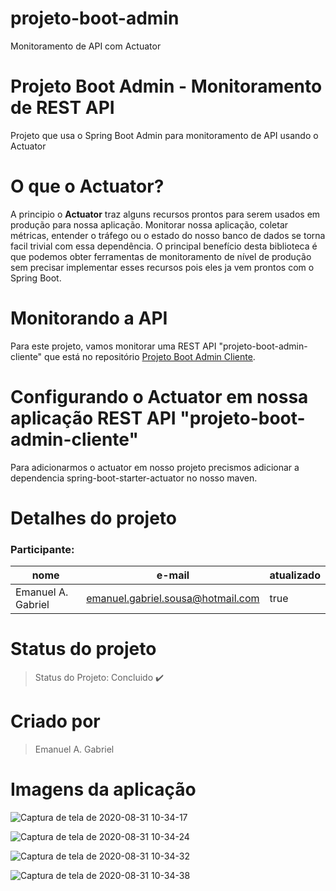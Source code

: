 # projeto-boot-admin
Monitoramento de API com Actuator

# Projeto Boot Admin - Monitoramento de REST API
Projeto que usa o Spring Boot Admin para monitoramento de API usando o Actuator


# O que o Actuator?
A principio o __Actuator__ traz alguns recursos prontos para serem usados em produção para nossa aplicação. Monitorar nossa aplicação, coletar métricas, entender o tráfego ou o estado do nosso banco de dados se torna facil trivial com essa dependência. O principal benefício desta biblioteca é que podemos obter ferramentas de monitoramento de nível de produção sem precisar implementar esses recursos pois eles ja vem prontos com o Spring Boot.

# Monitorando a API 
Para este projeto, vamos monitorar uma REST API "projeto-boot-admin-cliente" que está no repositório [Projeto Boot Admin Cliente](https://pages.github.com/). 


# Configurando o Actuator em nossa aplicação REST API "projeto-boot-admin-cliente" 
Para adicionarmos o actuator em nosso projeto precismos adicionar a dependencia spring-boot-starter-actuator no nosso maven.


# Detalhes do projeto

### Participante: 
|nome|e-mail|atualizado|
| -------- | -------- | -------- |
|Emanuel A. Gabriel |emanuel.gabriel.sousa@hotmail.com|true|

# Status do projeto

> Status do Projeto: Concluido :heavy_check_mark:



# Criado por
> Emanuel A. Gabriel


# Imagens da aplicação
![Captura de tela de 2020-08-31 10-34-17](https://user-images.githubusercontent.com/16214525/91727425-13dbdb80-eb78-11ea-9856-f972ab335faf.png)

![Captura de tela de 2020-08-31 10-34-24](https://user-images.githubusercontent.com/16214525/91727706-70d79180-eb78-11ea-8796-95ef5c96d73b.png)

![Captura de tela de 2020-08-31 10-34-32](https://user-images.githubusercontent.com/16214525/91727768-88af1580-eb78-11ea-9ded-d27ecc728dad.png)

![Captura de tela de 2020-08-31 10-34-38](https://user-images.githubusercontent.com/16214525/91727872-ab412e80-eb78-11ea-8aad-a0928bffe931.png)


